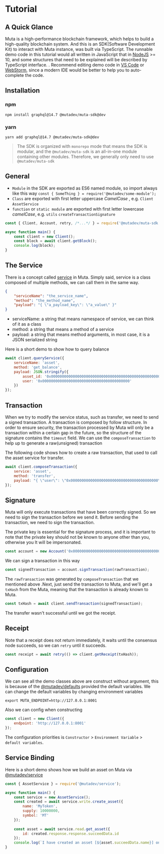# Tutorial

## A Quick Glance

Muta is a high-performance blockchain framework, which helps to build a high-quality blockchain system. And this is an SDK(Software Development Kit) to interact with Muta instance, was built via TypeScript. The runnable demo code in this tutorial would all written in JavaScript that in [NodeJS](https://nodejs.org/en/download/) >= 10, and some structures that need to be explained will be described by TypeScript interface. . Recommend editing demo code in [VS Code](https://code.visualstudio.com/) or [WebStorm](https://www.jetbrains.com/webstorm/), since a modern IDE would be better to help you to auto-complete the code. 

## Installation

### npm

```
npm install graphql@14.7 @mutadev/muta-sdk@dev
```

### yarn

```
yarn add graphql@14.7 @mutadev/muta-sdk@dev
```

> The SDK is organized with `monorepo` mode that means the SDK is modular, and the `@mutadev/muta-sdk` is an all-in-one module  containing other modules. Therefore, we generally only need to use `@mutadev/muta-sdk`

## General

- `Module` in the SDK are exported as ES6 named module, so import always like this way `const { SomeThing } = require('@mutadev/some-module');`
- `Class` are exported with first letter uppercase *CamelCase* , e.g. `Client` `AssetService`
- `function` or `static module` are exported with first letter lowercase *camelCase*, e.g. `utils` `createTransactionSignature`

```js
const { Client, Account, retry, /*...*/ } = require('@mutadev/muta-sdk');

async function main() {
    const client = new Client();
	const block = await client.getBlock();
    console.log(block);
}
```

## The Service 

There is a concept called [service](https://docs.muta.dev/#/service_dev) in Muta. Simply said, service is a class composed of multiple methods, we can call them in the same way.

```json
{
    "serviceName": "the_service_name",
    "method": "the_method_name",
    "payload": "{ \"a_payload_key\": \"a_value\" }"
}
```

- serviceName: a string that means namespace of service, we can think of it as a class
- method: a string that means a method of a service
- payload: a string that means method arguments, in most case, it is a JSON serialized string

Here is a short demo to show how to query balance

```js
await client.queryService({
    serviceName: 'asset',
    method: 'get_balance',
    payload: JSON.stringify({ 
        asset_id: '0x0000000000000000000000000000000000000000000000000000000000000000', 
        user: '0x0000000000000000000000000000000000000000' 
    })
});
```

## Transaction

When we try to modify the service status, such as transfer, we need to send a signed transaction. A transaction is composed by follow structure. In order to ensure security, the transaction processed by Muta will only be a transaction within a certain gap in the future, so the structure of the signature contains the `timeout` field. We can use the `composeTransaction` to help up to generate a raw(unsigned) transaction

The following code shows how to create a raw transaction, that used to call the asset service for transfer.

```js
await client.composeTransaction({
    service: 'asset',
    method: 'transfer',
    payload: "{ \"user\": \"0x0000000000000000000000000000000000000000\", \"value\": 1 }"
});
```

## Signature

Muta will only execute transactions that have been correctly signed. So we need to sign the transaction before we send it. Before sending the transaction, we need to sign the transaction. 

The private key is essential for the signature process, and it is important to note that the private key should not be known to anyone other than you, otherwise you It will be impersonated.

```js
const account = new Account('0x0000000000000000000000000000000000000000000000000000000000000001');
```

We can sign a transaction in this way

```js
const signedTransaction = account.signTransaction(rawTransaction);
```

The `rawTransaction` was generated by `composeTransaction` that we mentioned above .Next, just send the transaction to Muta, and we'll get a `txHash` from the Muta, meaning that the transaction is already known to Muta. 

```js
const txHash = await client.sendTransaction(signedTransaction);
```

The transfer wasn't successful until we got the receipt.

## Receipt

Note that a receipt does not return immediately, it waits until the consensus node succeeds, so we can `retry` until it succeeds.

```js
const receipt = await retry(() => client.getReceipt(txHash));
```

## Configuration

We can see all the demo classes above are construct without argument, this is because of the [@mutadev/defaults](https://github.com/nervosnetwork/muta-sdk-js/tree/master/packages/muta-defaults) provided the default variables. We can change the default variables by changing environment variables 

```
export MUTA_ENDPOINT=http://127.0.0.1:8001
```

Also we can config when constructing

```js
const client = new Client({
    endpoint: 'http://127.0.0.1:8001'
});
```

The configuration priorities is `Constructor` > `Environment Variable` > `default variables`.

## Service Binding

Here is a short demo shows how we build an asset on Muta via [@mutadev/service](https://github.com/nervosnetwork/muta-sdk-js/tree/master/packages/muta-service)

```js
const { AssetService } = require('@mutadev/service');

async function main() {
    const service = new AssetService();
    const created = await service.write.create_asset({
        name: 'MyToken',
        supply: 10000000,
        symbol: 'MT'
    });
    
    const asset = await service.read.get_asset({
        id: created.response.response.succeedData.id
    });
    console.log(`I have created an asset [${asset.succeedData.name}] on Muta succeffuly`);
}
```
